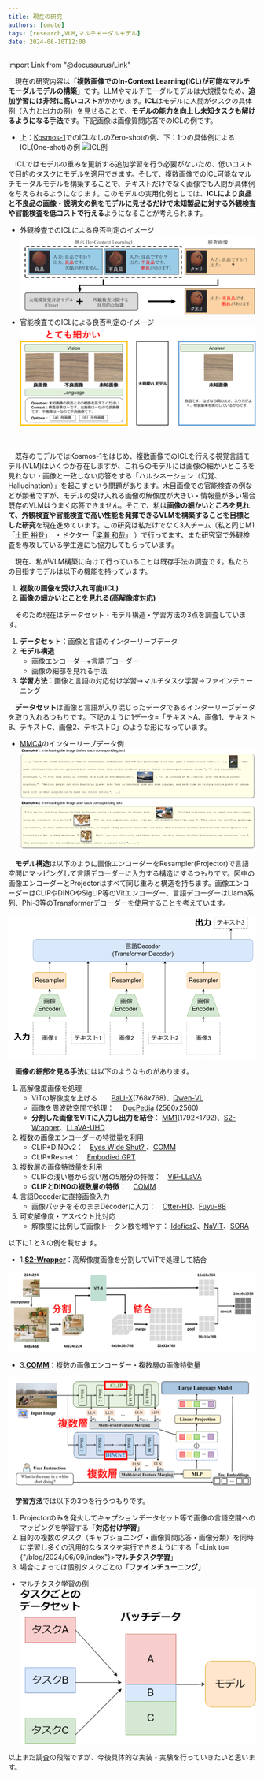 ```yaml
---
title: 現在の研究
authors: [omote]
tags: [research,VLM,マルチモーダルモデル]
date: 2024-06-10T12:00
---
```


import Link from "@docusaurus/Link"

　現在の研究内容は「**複数画像でのIn-Context Learning(ICL)が可能なマルチモーダルモデルの構築**」です。LLMやマルチモーダルモデルは大規模なため、**追加学習には非常に高いコスト**がかかります。**ICL**はモデルに人間がタスクの具体例（入力と出力の例）を見せることで、**モデルの能力を向上し未知タスクも解けるようになる手法**です。下記画像は画像質問応答でのICLの例です。

* 上：[Kosmos-1](https://arxiv.org/abs/2302.14045)でのICLなしのZero-shotの例、下：1つの具体例によるICL(One-shot)の例
![ICL例](./ICL例.png)

　ICLではモデルの重みを更新する追加学習を行う必要がないため、低いコストで目的のタスクにモデルを適用できます。そして、複数画像でのICL可能なマルチモーダルモデルを構築することで、テキストだけでなく画像でも人間が具体例を与えられるようになります。このモデルの実用化例としては、**ICLにより良品と不良品の画像・説明文の例をモデルに見せるだけで未知製品に対する外観検査や官能検査を低コストで行える**ようになることが考えられます。

<!--truncate-->

* 外観検査でのICLによる良否判定のイメージ
![外観](外観.png)
* 官能検査でのICLによる良否判定のイメージ
![官能](官能.png)

<br></br>
　既存のモデルではKosmos-1をはじめ、複数画像でのICLを行える視覚言語モデル(VLM)はいくつか存在しますが、これらのモデルには画像の細かいところを見れない・画像と一致しない応答をする「ハルシネーション（幻覚、Hallucination）」を起こすという問題があります。木目画像での官能検査の例などが顕著ですが、モデルの受け入れる画像の解像度が大きい・情報量が多い場合既存のVLMはうまく応答できません。そこで、私は**画像の細かいところを見れて、外観検査や官能検査で高い性能を発揮できるVLMを構築することを目標とした研究**を現在進めています。この研究は私だけでなく3人チーム（私と同じM1「[土田 裕登](https://da-tsuchi.github.io/)」　・ドクター「[梁瀬 和哉](https://k-yanase9.github.io/github.io/#/)」 ）で行ってます、また研究室で外観検査を専攻している学生達にも協力してもらっています。

　現在、私がVLM構築に向けて行っていることは既存手法の調査です。私たちの目指すモデルは以下の機能を持っています。

1. **複数の画像を受け入れ可能(ICL)**
2. **画像の細かいとことを見れる(高解像度対応)**

　そのため現在はデータセット・モデル構造・学習方法の3点を調査しています。

1. **データセット**：画像と言語のインターリーブデータ
2. **モデル構造**
    * 画像エンコーダー+言語デコーダー
    * 画像の細部を見れる手法
3. **学習方法**：画像と言語の対応付け学習→マルチタスク学習→ファインチューニング

　**データセット**は画像と言語が入り混じったデータであるインターリーブデータを取り入れるつもりです。下記のように1データ=「テキストA、画像1、テキストB、テキストC、画像2、テキストD」のような形になっています。

* [MMC4](https://arxiv.org/abs/2304.06939)のインターリーブデータ例
![インター](Interleaved.png)

　**モデル構造**は以下のように画像エンコーダーをResampler(Projector)で言語空間にマッピングして言語デコーダーに入力する構造にするつもりです。図中の画像エンコーダーとProjectorはすべて同じ重みと構造を持ちます。画像エンコーダーはCLIPやDINOやSigLIP等のVitエンコーダー、言語デコーダーはLlama系列、Phi-3等のTransformerデコーダーを使用することを考えています。

![モデル](モデル.png)

　**画像の細部を見る手法**には以下のようなものがあります。
1. 高解像度画像を処理
    * ViTの解像度を上げる：　[PaLI-X](https://arxiv.org/abs/2305.18565)(768x768)、[Qwen-VL](https://arxiv.org/abs/2308.12966)
    * 画像を周波数空間で処理：　 [DocPedia](https://arxiv.org/abs/2311.11810) (2560x2560)
    * **分割した画像をViTに入力し出力を結合**： [MM1](https://arxiv.org/abs/2403.09611)(1792×1792)、[S2-Wrapper](https://arxiv.org/abs/2403.13043)、[LLaVA-UHD](https://arxiv.org/abs/2403.11703)
2. 複数の画像エンコーダーの特徴量を利用
    * CLIP+DINOv2：　[Eyes Wide Shut? ](https://arxiv.org/abs/2401.06209)、[COMM]((https://arxiv.org/abs/2310.08825))
    * CLIP+Resnet：　[Embodied GPT](https://arxiv.org/abs/2305.15021)
3. 複数層の画像特徴量を利用
    * CLIPの浅い層から深い層の5層分の特徴：　[ViP-LLaVA](https://arxiv.org/abs/2312.00784)
    * **CLIPとDINOの複数層の特徴**：　[COMM]((https://arxiv.org/abs/2310.08825))
4. 言語Decoderに直接画像入力
    * 画像パッチをそのままDecoderに入力：　[Otter-HD](https://arxiv.org/abs/2311.04219)、[Fuyu-8B](https://www.adept.ai/blog/fuyu-8b)
5. 可変解像度・アスペクト比対応
    * 解像度に比例して画像トークン数を増やす：  [Idefics2](https://arxiv.org/abs/2405.02246)、[NaViT](https://arxiv.org/abs/2307.06304)、[SORA](https://openai.com/index/video-generation-models-as-world-simulators/#fn-19)

以下に1.と3.の例を載せます。

* 1.[**S2-Wrapper**](https://arxiv.org/abs/2403.13043)：高解像度画像を分割してViTで処理して結合

![S2](S2.png)

* 3.[**COMM**](https://arxiv.org/abs/2310.08825)：複数の画像エンコーダー・複数層の画像特徴量

![COMM](COMM.png)


　**学習方法**では以下の3つを行うつもりです。
1. Projectorのみを発火してキャプションデータセット等で画像の言語空間へのマッピングを学習する「**対応付け学習**」
2. 目的の複数のタスク（キャプショニング・画像質問応答・画像分類）を同時に学習し多くの汎用的なタスクを実行できるようにする「<Link to={"/blog/2024/06/09/index"}>**マルチタスク学習**</Link>」
3. 場合によっては個別タスクごとの「**ファインチューニング**」

* マルチタスク学習の例
![マルチタスク](マルチタスク学習.png)

以上まだ調査の段階ですが、今後具体的な実装・実験を行っていきたいと思います。


